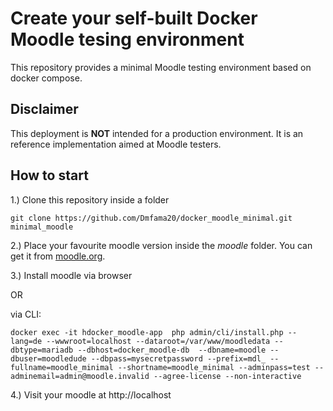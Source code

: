 # Create your self-built Docker Moodle tesing environment  

This repository provides a minimal Moodle testing environment based on docker compose.

## Disclaimer

This deployment is **NOT** intended for a production environment. 
It is an reference implementation aimed at Moodle testers.

## How to start
1.) Clone this repository inside a folder

``git clone https://github.com/Dmfama20/docker_moodle_minimal.git minimal_moodle``

2.) Place your favourite moodle version inside the *moodle* folder. You can get it from [moodle.org](https://download.moodle.org/releases/latest/).

3.) Install moodle via browser 

OR

via CLI:

``docker exec -it hdocker_moodle-app  php admin/cli/install.php --lang=de --wwwroot=localhost --dataroot=/var/www/moodledata --dbtype=mariadb --dbhost=docker_moodle-db  --dbname=moodle --dbuser=moodledude --dbpass=mysecretpassword --prefix=mdl_ --fullname=moodle_minimal --shortname=moodle_minimal --adminpass=test --adminemail=admin@moodle.invalid --agree-license --non-interactive``

4.) Visit your moodle at http://localhost


